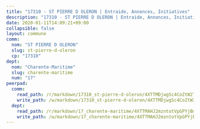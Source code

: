 ```yaml
---
title: "17310 - ST PIERRE D OLERON | Entraide, Annonces, Initiatives"
description: "17310 - ST PIERRE D OLERON | Entraide, Annonces, Initiatives"
date: 2020-01-11T14:09:21+09:00
collapsible: false
layout: commune
comm:
  nom: "ST PIERRE D OLERON"
  slug: st-pierre-d-oleron
  cp: "17310"
dept:
  nom: "Charente-Maritime"
  slug: charente-maritime
  num: "17"
peerpad:
  comm:
    read_path: /r/markdown/17310_st-pierre-d-oleron/4XTTMDjwgSc4CoZtW2T3x6qGx9dW8yrZ7rzry96izx3EJms3J
    write_path: /w/markdown/17310_st-pierre-d-oleron/4XTTMDjwgSc4CoZtW2T3x6qGx9dW8yrZ7rzry96izx3EJms3J-K3TgURoP3KD3rfKcs5dFQ83qV4s7BTATwWrX2qfLau1uyB4wm5aMV81oZpJFtBVRYteZjhmXKPqihCr2iSp1zXaZ8pMjNmfBLZenAesX7FwMWQriE1jMcscqdfVE5znwG84Jx4Be
  dept:
    read_path: /r/markdown/17_charente-maritime/4XTTMAHJ2mzntotVpGPYjBmWjA2nraF9iK7f6NDCcXvirM61x
    write_path: /w/markdown/17_charente-maritime/4XTTMAHJ2mzntotVpGPYjBmWjA2nraF9iK7f6NDCcXvirM61x-K3TgUwtAPDwMxHU88E8VuLmm69aSd9fMravaXpP1NyEYEfKArtCAVbR5aybTui2kV5QTFnaQz2zH2Sn6oRPjKceruacp9QeUFqnECdnXZ9dv7DZJwVRD38Msh2rY2txdMbNiqS4S
---
```


